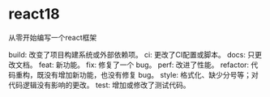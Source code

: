 # react18

从零开始编写一个react框架

build: 改变了项目构建系统或外部依赖项。
ci: 更改了CI配置或脚本。
docs: 只更改文档。
feat: 新功能。
fix: 修复了一个 bug。
perf: 改进了性能。
refactor: 代码重构，既没有增加新功能，也没有修复 bug。
style: 格式化、缺少分号等；对代码逻辑没有影响的更改。
test: 增加或修改了测试代码。
